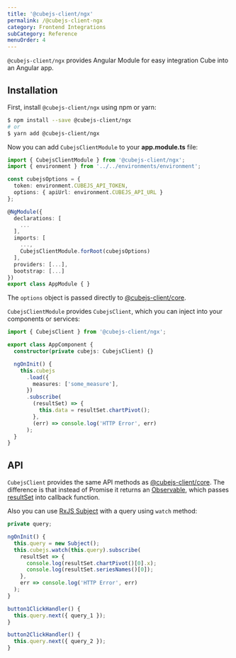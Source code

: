 ```yaml
---
title: '@cubejs-client/ngx'
permalink: /@cubejs-client-ngx
category: Frontend Integrations
subCategory: Reference
menuOrder: 4
---
```


`@cubejs-client/ngx` provides Angular Module for easy integration Cube into
an Angular app.

## Installation

First, install `@cubejs-client/ngx` using npm or yarn:

```bash
$ npm install --save @cubejs-client/ngx
# or
$ yarn add @cubejs-client/ngx
```

Now you can add `CubejsClientModule` to your **app.module.ts** file:

```typescript
import { CubejsClientModule } from '@cubejs-client/ngx';
import { environment } from '../../environments/environment';

const cubejsOptions = {
  token: environment.CUBEJS_API_TOKEN,
  options: { apiUrl: environment.CUBEJS_API_URL }
};

@NgModule({
  declarations: [
    ...
  ],
  imports: [
    ...,
    CubejsClientModule.forRoot(cubejsOptions)
  ],
  providers: [...],
  bootstrap: [...]
})
export class AppModule { }
```

The `options` object is passed directly to
[@cubejs-client/core](/@cubejs-client-core).

`CubejsClientModule` provides `CubejsClient`, which you can inject into your
components or services:

```typescript
import { CubejsClient } from '@cubejs-client/ngx';

export class AppComponent {
  constructor(private cubejs: CubejsClient) {}

  ngOnInit() {
    this.cubejs
      .load({
        measures: ['some_measure'],
      })
      .subscribe(
        (resultSet) => {
          this.data = resultSet.chartPivot();
        },
        (err) => console.log('HTTP Error', err)
      );
  }
}
```

## API

`CubejsClient` provides the same API methods as
[@cubejs-client/core](/@cubejs-client-core#cubejs-api). The difference is that
instead of Promise it returns an
[Observable](http://reactivex.io/rxjs/class/es6/Observable.js~Observable.html),
which passes [resultSet](/@cubejs-client-core#result-set) into callback
function.

Also you can use [RxJS Subject](https://rxjs-dev.firebaseapp.com/guide/subject)
with a query using `watch` method:

```typescript
private query;

ngOnInit() {
  this.query = new Subject();
  this.cubejs.watch(this.query).subscribe(
    resultSet => {
      console.log(resultSet.chartPivot()[0].x);
      console.log(resultSet.seriesNames()[0]);
    },
    err => console.log('HTTP Error', err)
  );
}

button1ClickHandler() {
  this.query.next({ query_1 });
}

button2ClickHandler() {
  this.query.next({ query_2 });
}
```
